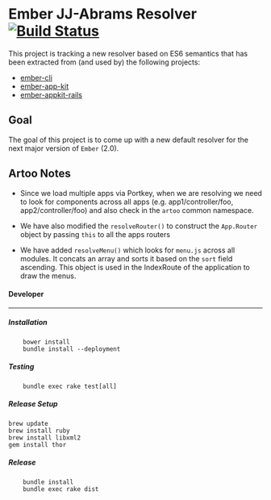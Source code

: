 # Ember JJ-Abrams Resolver [![Build Status](https://travis-ci.org/stefanpenner/ember-jj-abrams-resolver.png?branch=master)](https://travis-ci.org/stefanpenner/ember-jj-abrams-resolver)

This project is tracking a new resolver based on ES6 semantics that has been extracted from (and used by) the following projects:

* [ember-cli](https://github.com/stefanpenner/ember-cli)
* [ember-app-kit](https://github.com/stefanpenner/ember-app-kit)
* [ember-appkit-rails](https://github.com/dockyard/ember-appkit-rails)

## Goal

The goal of this project is to come up with a new default resolver for the next major version of `Ember` (2.0).

## Artoo Notes

* Since we load multiple apps via Portkey, when we are resolving we need to look for components across all apps (e.g. app1/controller/foo, app2/controller/foo) and also check in the ```artoo``` common namespace.

* We have also modified the ```resolveRouter()``` to construct the ```App.Router``` object by passing ```this``` to all the apps routers

* We have added ```resolveMenu()``` which looks for ```menu.js``` across all modules. It concats an array and sorts it based on the ```sort``` field ascending. This object is used in the IndexRoute of the application to draw the menus.

#### Developer
----------

##### Installation

```
	bower install
	bundle install --deployment
```

##### Testing
```
	bundle exec rake test[all]
```

##### Release Setup
```
brew update
brew install ruby
brew install libxml2
gem install thor
```

##### Release
```
	bundle install
	bundle exec rake dist
```
